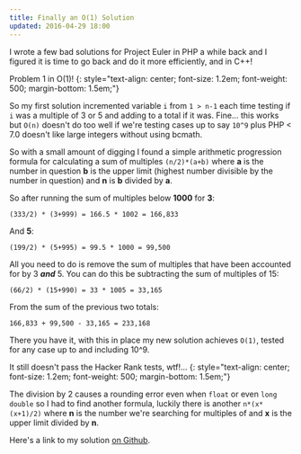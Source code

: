 ```yaml
---
title: Finally an O(1) Solution
updated: 2016-04-29 18:00
---
```


I wrote a few bad solutions for Project Euler in PHP a while back and I figured
it is time to go back and do it more efficiently, and in C++!

Problem 1 in O(1)!
{: style="text-align: center; font-size: 1.2em; font-weight: 500; margin-bottom: 1.5em;"}

So my first solution incremented variable `i` from `1 > n-1` each time testing if `i` was a multiple of 3 or
5 and adding to a total if it was. Fine... this works but `O(n)` doesn't do too well if
we're testing cases up to say `10^9` plus PHP < 7.0 doesn't like large integers without using bcmath.

So with a small amount of digging I found a simple arithmetic progression formula
for calculating a sum of multiples `(n/2)*(a+b)` where __a__ is the number in question
__b__ is the upper limit (highest number divisible by the number in question) and
__n__ is __b__ divided by __a__.

So after running the sum of multiples below __1000__ for __3__:

`(333/2) * (3+999) = 166.5 * 1002 = 166,833`

And __5__:

`(199/2) * (5+995) = 99.5 * 1000 = 99,500`

All you need to do is remove the sum of multiples that have been accounted for by 3 __*and*__ 5. You
can do this be subtracting the sum of multiples of 15:

`(66/2) * (15+990) = 33 * 1005 = 33,165`

From the sum of the previous two totals:

`166,833 + 99,500 - 33,165 = 233,168`

There you have it, with this in place my new solution achieves `O(1)`, tested for any case up to
and including 10^9.

It still doesn't pass the Hacker Rank tests, wtf!...
{: style="text-align: center; font-size: 1.2em; font-weight: 500; margin-bottom: 1.5em;"}

The division by 2 causes a rounding error even when `float` or even `long double`
so I had to find another formula, luckily there is another `n*(x*(x+1)/2)` where __n__ is
the number we're searching for multiples of and __x__ is the upper limit divided by __n__.

Here's a link to my solution [on Github](https://github.com/efarem/project-euler-cpp/blob/master/001.cpp).
